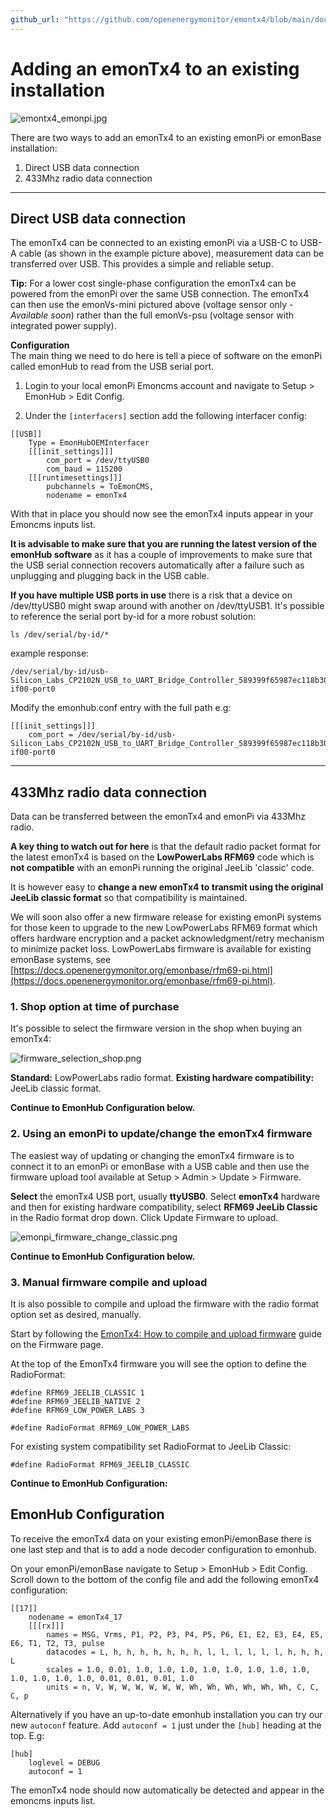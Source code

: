```yaml
---
github_url: "https://github.com/openenergymonitor/emontx4/blob/main/docs/emontx4_emonpi_install.md"
---
```


# Adding an emonTx4 to an existing installation

![emontx4_emonpi.jpg](img/emontx4_emonpi.jpg)

There are two ways to add an emonTx4 to an existing emonPi or emonBase installation:

1. Direct USB data connection
2. 433Mhz radio data connection

---

## Direct USB data connection

The emonTx4 can be connected to an existing emonPi via a USB-C to USB-A cable (as shown in the example picture above), measurement data can be transferred over USB. This provides a simple and reliable setup.

**Tip:** For a lower cost single-phase configuration the emonTx4 can be powered from the emonPi over the same USB connection. The emonTx4 can then use the emonVs-mini pictured above (voltage sensor only - *Available soon*) rather than the full emonVs-psu (voltage sensor with integrated power supply).

**Configuration**<br>The main thing we need to do here is tell a piece of software on the emonPi called emonHub to read from the USB serial port. 

1. Login to your local emonPi Emoncms account and navigate to Setup > EmonHub > Edit Config.

2. Under the `[interfacers]` section add the following interfacer config:

```
[[USB]]
    Type = EmonHubOEMInterfacer
    [[[init_settings]]]
        com_port = /dev/ttyUSB0
        com_baud = 115200
    [[[runtimesettings]]]
        pubchannels = ToEmonCMS,
        nodename = emonTx4
```

With that in place you should now see the emonTx4 inputs appear in your Emoncms inputs list.

**It is advisable to make sure that you are running the latest version of the emonHub software** as it has a couple of improvements to make sure that the USB serial connection recovers automatically after a failure such as unplugging and plugging back in the USB cable.

**If you have multiple USB ports in use** there is a risk that a device on /dev/ttyUSB0 might swap around with another on /dev/ttyUSB1. It's possible to reference the serial port by-id for a more robust solution:

    ls /dev/serial/by-id/*
    
example response:

    /dev/serial/by-id/usb-Silicon_Labs_CP2102N_USB_to_UART_Bridge_Controller_589399f65987ec118b30e33719c2d21c-if00-port0

Modify the emonhub.conf entry with the full path e.g:

    [[[init_settings]]]
        com_port = /dev/serial/by-id/usb-Silicon_Labs_CP2102N_USB_to_UART_Bridge_Controller_589399f65987ec118b30e33719c2d21c-if00-port0

---

## 433Mhz radio data connection

Data can be transferred between the emonTx4 and emonPi via 433Mhz radio. 

**A key thing to watch out for here** is that the default radio packet format for the latest emonTx4 is based on the **LowPowerLabs RFM69** code which is **not compatible** with an emonPi running the original JeeLib 'classic' code.

It is however easy to **change a new emonTx4 to transmit using the original JeeLib classic format** so that compatibility is maintained.

We will soon also offer a new firmware release for existing emonPi systems for those keen to upgrade to the new LowPowerLabs RFM69 format which offers hardware encryption and a packet acknowledgment/retry mechanism to minimize packet loss. LowPowerLabs firmware is available for existing emonBase systems, see [https://docs.openenergymonitor.org/emonbase/rfm69-pi.html](https://docs.openenergymonitor.org/emonbase/rfm69-pi.html).

### 1. Shop option at time of purchase

It's possible to select the firmware version in the shop when buying an emonTx4:

![firmware_selection_shop.png](img/firmware_selection_shop.png)

**Standard:** LowPowerLabs radio format. **Existing hardware compatibility:** JeeLib classic format.

**Continue to EmonHub Configuration below.**

### 2. Using an emonPi to update/change the emonTx4 firmware

The easiest way of updating or changing the emonTx4 firmware is to connect it to an emonPi or emonBase with a USB cable and then use the firmware upload tool available at Setup > Admin > Update > Firmware.

**Select** the emonTx4 USB port, usually **ttyUSB0**. Select **emonTx4** hardware and then for existing hardware compatibility, select **RFM69 JeeLib Classic** in the Radio format drop down. Click Update Firmware to upload.

![emonpi_firmware_change_classic.png](img/emonpi_firmware_change_classic.png)

**Continue to EmonHub Configuration below.**

### 3. Manual firmware compile and upload

It is also possible to compile and upload the firmware with the radio format option set as desired, manually.

Start by following the [EmonTx4: How to compile and upload firmware](firmware.md) guide on the Firmware page.

At the top of the EmonTx4 firmware you will see the option to define the RadioFormat:

```
#define RFM69_JEELIB_CLASSIC 1
#define RFM69_JEELIB_NATIVE 2
#define RFM69_LOW_POWER_LABS 3

#define RadioFormat RFM69_LOW_POWER_LABS
```

For existing system compatibility set RadioFormat to JeeLib Classic:

    #define RadioFormat RFM69_JEELIB_CLASSIC

**Continue to EmonHub Configuration:**

## EmonHub Configuration

To receive the emonTx4 data on your existing emonPi/emonBase there is one last step and that is to add a node decoder configuration to emonhub. 

On your emonPi/emonBase navigate to Setup > EmonHub > Edit Config. Scroll down to the bottom of the config file and add the following emonTx4 configuration:

```
[[17]]
    nodename = emonTx4_17
    [[[rx]]]
        names = MSG, Vrms, P1, P2, P3, P4, P5, P6, E1, E2, E3, E4, E5, E6, T1, T2, T3, pulse
        datacodes = L, h, h, h, h, h, h, h, l, l, l, l, l, l, h, h, h, L
        scales = 1.0, 0.01, 1.0, 1.0, 1.0, 1.0, 1.0, 1.0, 1.0, 1.0, 1.0, 1.0, 1.0, 1.0, 0.01, 0.01, 0.01, 1.0
        units = n, V, W, W, W, W, W, W, Wh, Wh, Wh, Wh, Wh, Wh, C, C, C, p
```

Alternatively if you have an up-to-date emonhub installation you can try our new  `autoconf` feature. Add `autoconf = 1` just under the `[hub]` heading at the top. E.g:

```
[hub]
    loglevel = DEBUG
    autoconf = 1
```

The emonTx4 node should now automatically be detected and appear in the emoncms inputs list.
